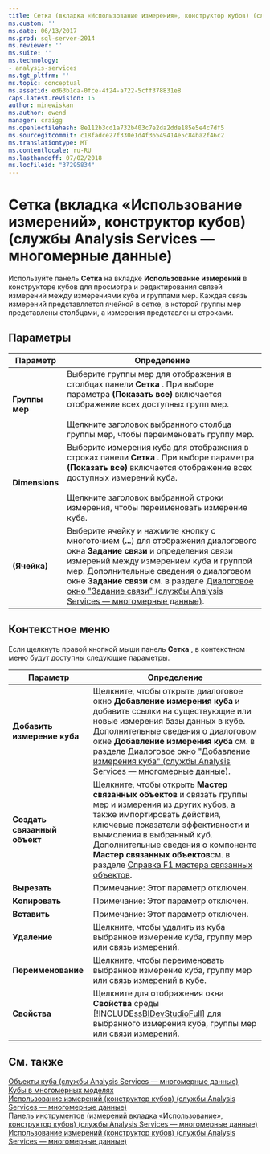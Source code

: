 ```yaml
---
title: Сетка (вкладка «Использование измерения», конструктор кубов) (службы Analysis Services — многомерные данные) | Документация Майкрософт
ms.custom: ''
ms.date: 06/13/2017
ms.prod: sql-server-2014
ms.reviewer: ''
ms.suite: ''
ms.technology:
- analysis-services
ms.tgt_pltfrm: ''
ms.topic: conceptual
ms.assetid: ed63b1da-0fce-4f24-a722-5cff378831e8
caps.latest.revision: 15
author: minewiskan
ms.author: owend
manager: craigg
ms.openlocfilehash: 8e112b3cd1a732b403c7e2da2dde185e5e4c7df5
ms.sourcegitcommit: c18fadce27f330e1d4f36549414e5c84ba2f46c2
ms.translationtype: MT
ms.contentlocale: ru-RU
ms.lasthandoff: 07/02/2018
ms.locfileid: "37295834"
---
```

# <a name="grid-dimension-usage-tab-cube-designer-analysis-services---multidimensional-data"></a>Сетка (вкладка «Использование измерений», конструктор кубов) (службы Analysis Services — многомерные данные)
  Используйте панель **Сетка** на вкладке **Использование измерений** в конструкторе кубов для просмотра и редактирования связей измерений между измерениями куба и группами мер. Каждая связь измерений представляется ячейкой в сетке, в которой группы мер представлены столбцами, а измерения представлены строками.  
  
## <a name="options"></a>Параметры  
  
|Параметр|Определение|  
|------------|----------------|  
|**Группы мер**|Выберите группы мер для отображения в столбцах панели **Сетка** . При выборе параметра **(Показать все)** включается отображение всех доступных групп мер.<br /><br /> Щелкните заголовок выбранного столбца группы мер, чтобы переименовать группу мер.|  
|**Dimensions**|Выберите измерения куба для отображения в строках панели **Сетка** . При выборе параметра **(Показать все)** включается отображение всех доступных измерений куба.<br /><br /> Щелкните заголовок выбранной строки измерения, чтобы переименовать измерение куба.|  
|**(Ячейка)**|Выберите ячейку и нажмите кнопку с многоточием (**...**) для отображения диалогового окна **Задание связи** и определения связи измерений между измерением куба и группой мер. Дополнительные сведения о диалоговом окне **Задание связи** см. в разделе [Диалоговое окно "Задание связи" (службы Analysis Services — многомерные данные)](define-relationship-dialog-box-analysis-services-multidimensional-data.md).|  
  
## <a name="context-menu"></a>Контекстное меню  
 Если щелкнуть правой кнопкой мыши панель **Сетка** , в контекстном меню будут доступны следующие параметры.  
  
|Параметр|Определение|  
|------------|----------------|  
|**Добавить измерение куба**|Щелкните, чтобы открыть диалоговое окно **Добавление измерения куба** и добавить ссылки на существующие или новые измерения базы данных в кубе. Дополнительные сведения о диалоговом окне **Добавление измерения куба** см. в разделе [Диалоговое окно "Добавление измерения куба" (службы Analysis Services — многомерные данные)](add-cube-dimension-dialog-box-analysis-services-multidimensional-data.md).|  
|**Создать связанный объект**|Щелкните, чтобы открыть **Мастер связанных объектов** и связать группы мер и измерения из других кубов, а также импортировать действия, ключевые показатели эффективности и вычисления в выбранный куб. Дополнительные сведения о компоненте **Мастер связанных объектов**см. в разделе [Справка F1 мастера связанных объектов](linked-object-wizard-f1-help.md).|  
|**Вырезать**|Примечание: Этот параметр отключен.|  
|**Копировать**|Примечание: Этот параметр отключен.|  
|**Вставить**|Примечание: Этот параметр отключен.|  
|**Удаление**|Щелкните, чтобы удалить из куба выбранное измерение куба, группу мер или связь измерений.|  
|**Переименование**|Щелкните, чтобы переименовать выбранное измерение куба, группу мер или связь измерений в кубе.|  
|**Свойства**|Щелкните для отображения окна **Свойства** среды [!INCLUDE[ssBIDevStudioFull](../includes/ssbidevstudiofull-md.md)] для выбранного измерения куба, группы мер или связи измерений.|  
  
## <a name="see-also"></a>См. также  
 [Объекты куба &#40;службы Analysis Services — многомерные данные&#41;](multidimensional-models-olap-logical-cube-objects/cube-objects-analysis-services-multidimensional-data.md)   
 [Кубы в многомерных моделях](multidimensional-models/cubes-in-multidimensional-models.md)   
 [Использование измерений &#40;конструктор кубов&#41; &#40;службы Analysis Services — многомерные данные&#41;](dimension-usage-cube-designer-analysis-services-multidimensional-data.md)   
 [Панель инструментов &#40;измерений вкладка «Использование», конструктор кубов&#41; &#40;службы Analysis Services — многомерные данные&#41;](toolbar-dimension-usage-cube-designer-analysis-services-multidimensional-data.md)   
 [Использование измерений &#40;конструктор кубов&#41; &#40;службы Analysis Services — многомерные данные&#41;](dimension-usage-cube-designer-analysis-services-multidimensional-data.md)  
  
  
